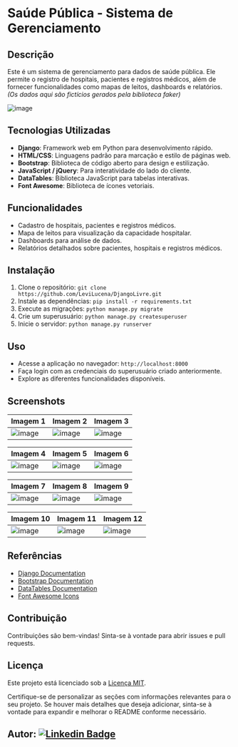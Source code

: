 # Saúde Pública - Sistema de Gerenciamento

## Descrição
Este é um sistema de gerenciamento para dados de saúde pública. Ele permite o registro de hospitais, pacientes e registros médicos, além de fornecer funcionalidades como mapas de leitos, dashboards e relatórios. *(Os dados aqui são fictícios gerados pela biblioteca faker)*

![image](https://github.com/LeviLucena/DjangoLivre/assets/34045910/3a41c484-e679-4ed3-b115-81893589a7a2)

## Tecnologias Utilizadas
- **Django**: Framework web em Python para desenvolvimento rápido.
- **HTML/CSS**: Linguagens padrão para marcação e estilo de páginas web.
- **Bootstrap**: Biblioteca de código aberto para design e estilização.
- **JavaScript / jQuery**: Para interatividade do lado do cliente.
- **DataTables**: Biblioteca JavaScript para tabelas interativas.
- **Font Awesome**: Biblioteca de ícones vetoriais.

## Funcionalidades
- Cadastro de hospitais, pacientes e registros médicos.
- Mapa de leitos para visualização da capacidade hospitalar.
- Dashboards para análise de dados.
- Relatórios detalhados sobre pacientes, hospitais e registros médicos.

## Instalação
1. Clone o repositório: `git clone https://github.com/LeviLucena/DjangoLivre.git`
2. Instale as dependências: `pip install -r requirements.txt`
3. Execute as migrações: `python manage.py migrate`
4. Crie um superusuário: `python manage.py createsuperuser`
5. Inicie o servidor: `python manage.py runserver`

## Uso
- Acesse a aplicação no navegador: `http://localhost:8000`
- Faça login com as credenciais do superusuário criado anteriormente.
- Explore as diferentes funcionalidades disponíveis.

## Screenshots

| Imagem 1 | Imagem 2 | Imagem 3 |
| ---------| ---------| ---------|
| ![image](https://github.com/LeviLucena/DjangoLivre/assets/34045910/c25d3769-5886-495a-9a40-6ea5aa082b0d) | ![image](https://github.com/LeviLucena/DjangoLivre/assets/34045910/4b8c5fd6-d57d-490f-a0b3-7ec07415437c) | ![image](https://github.com/LeviLucena/DjangoLivre/assets/34045910/0b95b00f-350d-4960-9b3b-58b3cd29aa61)

| Imagem 4 | Imagem 5 | Imagem 6 |
| ---------| ---------| ---------|
| ![image](https://github.com/LeviLucena/DjangoLivre/assets/34045910/94c7cbfa-38cc-43b8-bfe9-0805893fbe61) | ![image](https://github.com/LeviLucena/DjangoLivre/assets/34045910/e98594b0-cb5f-4f69-935b-c71cb15fc9fd) | ![image](https://github.com/LeviLucena/DjangoLivre/assets/34045910/1a519838-9f15-434c-a5d4-25225e90c925) 

| Imagem 7 | Imagem 8 | Imagem 9 |
| ---------| ---------| ---------|
| ![image](https://github.com/LeviLucena/DjangoLivre/assets/34045910/72a015b9-3f96-472b-aebf-e2f27ed241f5) | ![image](https://github.com/LeviLucena/DjangoLivre/assets/34045910/29cae4f8-7cf1-4679-bdfa-695bef14e140) | ![image](https://github.com/LeviLucena/DjangoLivre/assets/34045910/d5a51242-f33f-43c1-bc2c-03c7a991931d) 

| Imagem 10 | Imagem 11 | Imagem 12 |
| ---------| ---------| ---------|
| ![image](https://github.com/LeviLucena/DjangoLivre/assets/34045910/595aeb57-809e-4e13-a980-c3588b098b81) | ![image](https://github.com/LeviLucena/DjangoLivre/assets/34045910/cf355545-7825-437d-b943-d56b8d2edb2f) | ![image](https://github.com/LeviLucena/DjangoLivre/assets/34045910/1a7483e7-7767-44f8-acd4-91c55e4a0df6) 

## Referências
- [Django Documentation](https://docs.djangoproject.com/)
- [Bootstrap Documentation](https://getbootstrap.com/)
- [DataTables Documentation](https://datatables.net/)
- [Font Awesome Icons](https://fontawesome.com/)

## Contribuição
Contribuições são bem-vindas! Sinta-se à vontade para abrir issues e pull requests.

## Licença
Este projeto está licenciado sob a [Licença MIT](LICENSE).

Certifique-se de personalizar as seções com informações relevantes para o seu projeto. Se houver mais detalhes que deseja adicionar, sinta-se à vontade para expandir e melhorar o README conforme necessário.

## Autor: [![Linkedin Badge](https://img.shields.io/badge/-LinkedIn-blue?style=flat-square&logo=Linkedin&logoColor=white&link=https://www.linkedin.com/in/levilucena/)](https://www.linkedin.com/in/levilucena/)
